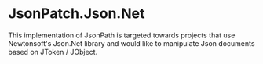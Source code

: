 # JsonPatch.Json.Net
This implementation of JsonPath is targeted towards projects that use Newtonsoft's Json.Net library and would like to manipulate Json documents based on JToken / JObject.





